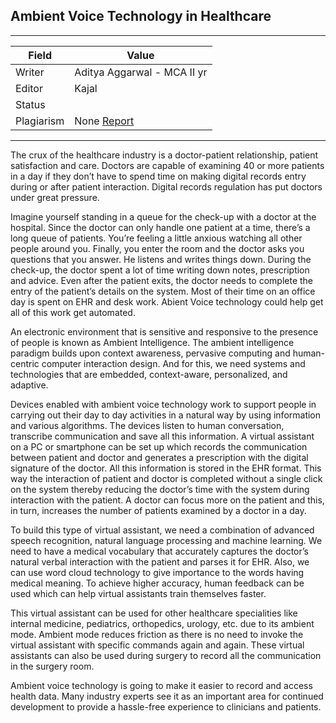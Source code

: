 ## Ambient Voice Technology in Healthcare

---
| Field | Value |
|----|----|
| Writer | Aditya Aggarwal - MCA II yr|
| Editor | Kajal  |
| Status |  |
| Plagiarism| None [Report](./plag-reports/plag-ambient-voice-technology.pdf) |


---

The crux of the healthcare industry is a doctor-patient relationship, patient satisfaction and care. Doctors are capable of examining 40 or more patients in a day if they don’t have to spend time on making digital records entry during or after patient interaction. Digital records regulation has put doctors under great pressure.

Imagine yourself standing in a queue for the check-up with a doctor at the hospital. Since the doctor can only handle one patient at a time, there’s a long queue of patients. You’re feeling a little anxious watching all other people around you. Finally, you enter the room and the doctor asks you questions that you answer. He listens and writes things down. During the check-up, the doctor spent a lot of time writing down notes, prescription and advice. Even after the patient exits, the doctor needs to complete the entry of the patient’s details on the system. Most of their time on an office day is spent on EHR and desk work. Abient Voice technology could help get all of this work get automated.

An electronic environment that is sensitive and responsive to the presence of people is known as Ambient Intelligence. The ambient intelligence paradigm builds upon context awareness, pervasive computing and human-centric computer interaction design. And for this, we need systems and technologies that are embedded, context-aware, personalized, and adaptive.

Devices enabled with ambient voice technology work to support people in carrying out their day to day activities in a natural way by using information and various algorithms. The devices listen to human conversation, transcribe communication and save all this information. A virtual assistant on a PC or smartphone can be set up which records the communication between patient and doctor and generates a prescription with the digital signature of the doctor. All this information is stored in the EHR format. This way the interaction of patient and doctor is completed without a single click on the system thereby reducing the doctor’s time with the system during interaction with the patient. A doctor can focus more on the patient and this, in turn, increases the number of patients examined by a doctor in a day.

To build this type of virtual assistant, we need a combination of advanced speech recognition, natural language processing and machine learning. We need to have a medical vocabulary that accurately captures the doctor’s natural verbal interaction with the patient and parses it for EHR. Also, we can use word cloud technology to give importance to the words having medical meaning. To achieve higher accuracy, human feedback can be used which can help virtual assistants train themselves faster.

This virtual assistant can be used for other healthcare specialities like internal medicine, pediatrics, orthopedics, urology, etc. due to its ambient mode. Ambient mode reduces friction as there is no need to invoke the virtual assistant with specific commands again and again. These virtual assistants can also be used during surgery to record all the communication in the surgery room.

Ambient voice technology is going to make it easier to record and access health data. Many industry experts see it as an important area for continued development to provide a hassle-free experience to clinicians and patients.

